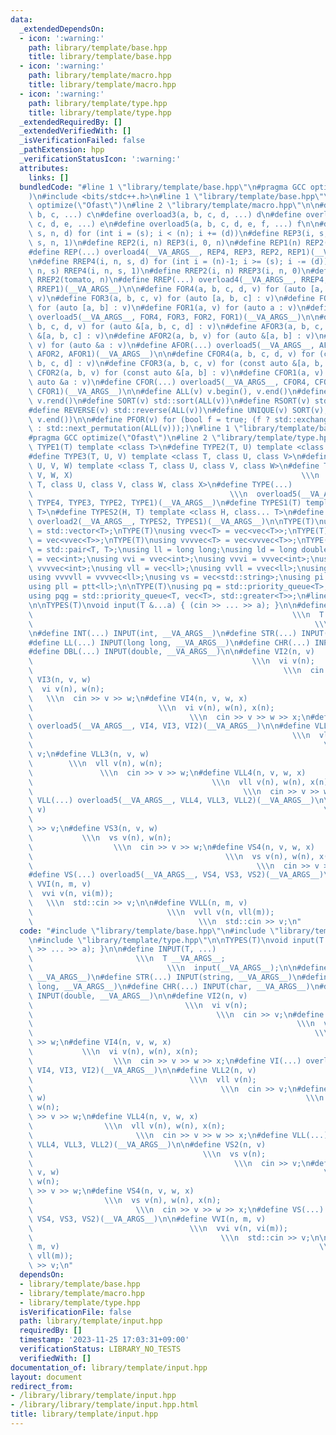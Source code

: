 ```yaml
---
data:
  _extendedDependsOn:
  - icon: ':warning:'
    path: library/template/base.hpp
    title: library/template/base.hpp
  - icon: ':warning:'
    path: library/template/macro.hpp
    title: library/template/macro.hpp
  - icon: ':warning:'
    path: library/template/type.hpp
    title: library/template/type.hpp
  _extendedRequiredBy: []
  _extendedVerifiedWith: []
  _isVerificationFailed: false
  _pathExtension: hpp
  _verificationStatusIcon: ':warning:'
  attributes:
    links: []
  bundledCode: "#line 1 \"library/template/base.hpp\"\n#pragma GCC optimize(\"Ofast\"\
    )\n#include <bits/stdc++.h>\n#line 1 \"library/template/base.hpp\"\n#pragma GCC\
    \ optimize(\"Ofast\")\n#line 2 \"library/template/macro.hpp\"\n\n#define overload2(a,\
    \ b, c, ...) c\n#define overload3(a, b, c, d, ...) d\n#define overload4(a, b,\
    \ c, d, e, ...) e\n#define overload5(a, b, c, d, e, f, ...) f\n\n#define REP4(i,\
    \ s, n, d) for (int i = (s); i < (n); i += (d))\n#define REP3(i, s, n) REP4(i,\
    \ s, n, 1)\n#define REP2(i, n) REP3(i, 0, n)\n#define REP1(n) REP2(tomato, n)\n\
    #define REP(...) overload4(__VA_ARGS__, REP4, REP3, REP2, REP1)(__VA_ARGS__)\n\
    \n#define RREP4(i, n, s, d) for (int i = (n)-1; i >= (s); i -= (d))\n#define RREP3(i,\
    \ n, s) RREP4(i, n, s, 1)\n#define RREP2(i, n) RREP3(i, n, 0)\n#define RREP1(n)\
    \ RREP2(tomato, n)\n#define RREP(...) overload4(__VA_ARGS__, RREP4, RREP3, RREP2,\
    \ RREP1)(__VA_ARGS__)\n\n#define FOR4(a, b, c, d, v) for (auto [a, b, c, d] :\
    \ v)\n#define FOR3(a, b, c, v) for (auto [a, b, c] : v)\n#define FOR2(a, b, v)\
    \ for (auto [a, b] : v)\n#define FOR1(a, v) for (auto a : v)\n#define FOR(...)\
    \ overload5(__VA_ARGS__, FOR4, FOR3, FOR2, FOR1)(__VA_ARGS__)\n\n#define AFOR4(a,\
    \ b, c, d, v) for (auto &[a, b, c, d] : v)\n#define AFOR3(a, b, c, v) for (auto\
    \ &[a, b, c] : v)\n#define AFOR2(a, b, v) for (auto &[a, b] : v)\n#define AFOR1(a,\
    \ v) for (auto &a : v)\n#define AFOR(...) overload5(__VA_ARGS__, AFOR4, AFOR3,\
    \ AFOR2, AFOR1)(__VA_ARGS__)\n\n#define CFOR4(a, b, c, d, v) for (const auto &[a,\
    \ b, c, d] : v)\n#define CFOR3(a, b, c, v) for (const auto &[a, b, c] : v)\n#define\
    \ CFOR2(a, b, v) for (const auto &[a, b] : v)\n#define CFOR1(a, v) for (const\
    \ auto &a : v)\n#define CFOR(...) overload5(__VA_ARGS__, CFOR4, CFOR3, CFOR2,\
    \ CFOR1)(__VA_ARGS__)\n\n#define ALL(v) v.begin(), v.end()\n#define RALL(v) v.rbegin(),\
    \ v.rend()\n#define SORT(v) std::sort(ALL(v))\n#define RSORT(v) std::sort(RALL(v))\n\
    #define REVERSE(v) std::reverse(ALL(v))\n#define UNIQUE(v) SORT(v), v.erase(std::unique(ALL(v)),\
    \ v.end())\n\n#define PFOR(v) for (bool f = true; (f ? std::exchange(f, false)\
    \ : std::next_permutation(ALL(v)));)\n#line 1 \"library/template/base.hpp\"\n\
    #pragma GCC optimize(\"Ofast\")\n#line 2 \"library/template/type.hpp\"\n\n#define\
    \ TYPE1(T) template <class T>\n#define TYPE2(T, U) template <class T, class U>\n\
    #define TYPE3(T, U, V) template <class T, class U, class V>\n#define TYPE4(T,\
    \ U, V, W) template <class T, class U, class V, class W>\n#define TYPE5(T, U,\
    \ V, W, X)                                                   \\\n  template <class\
    \ T, class U, class V, class W, class X>\n#define TYPE(...)                  \
    \                                            \\\n  overload5(__VA_ARGS__, TYPE5,\
    \ TYPE4, TYPE3, TYPE2, TYPE1)(__VA_ARGS__)\n#define TYPES1(T) template <class...\
    \ T>\n#define TYPES2(H, T) template <class H, class... T>\n#define TYPES(...)\
    \ overload2(__VA_ARGS__, TYPES2, TYPES1)(__VA_ARGS__)\n\nTYPE(T)\nusing vec<T>\
    \ = std::vector<T>;\nTYPE(T)\nusing vvec<T> = vec<vec<T>>;\nTYPE(T)\nusing vvvec<T>\
    \ = vec<vvec<T>>;\nTYPE(T)\nusing vvvvec<T> = vec<vvvec<T>>;\nTYPE(T)\nusing ptt<T>\
    \ = std::pair<T, T>;\nusing ll = long long;\nusing ld = long double;\nusing vi\
    \ = vec<int>;\nusing vvi = vvec<int>;\nusing vvvi = vvvec<int>;\nusing vvvvi =\
    \ vvvvec<int>;\nusing vll = vec<ll>;\nusing vvll = vvec<ll>;\nusing vvvll = vvvec<ll>;\n\
    using vvvvll = vvvvec<ll>;\nusing vs = vec<std::string>;\nusing pi = ptt<int>;\n\
    using pll = ptt<ll>;\n\nTYPE(T)\nusing pq = std::priority_queue<T>;\nTYPE(T)\n\
    using pqg = std::priority_queue<T, vec<T>, std::greater<T>>;\n#line 4 \"library/template/input.hpp\"\
    \n\nTYPES(T)\nvoid input(T &...a) { (cin >> ... >> a); }\n\n#define INPUT(T, ...)\
    \                                                          \\\n  T __VA_ARGS__;\
    \                                                               \\\n  input(__VA_ARGS__);\n\
    \n#define INT(...) INPUT(int, __VA_ARGS__)\n#define STR(...) INPUT(string, __VA_ARGS__)\n\
    #define LL(...) INPUT(long long, __VA_ARGS__)\n#define CHR(...) INPUT(char, __VA_ARGS__)\n\
    #define DBL(...) INPUT(double, __VA_ARGS__)\n\n#define VI2(n, v)             \
    \                                                 \\\n  vi v(n);             \
    \                                                        \\\n  cin >> v;\n#define\
    \ VI3(n, v, w)                                                           \\\n\
    \  vi v(n), w(n);                                                            \
    \   \\\n  cin >> v >> w;\n#define VI4(n, v, w, x)                            \
    \                            \\\n  vi v(n), w(n), x(n);                      \
    \                                   \\\n  cin >> v >> w >> x;\n#define VI(...)\
    \ overload5(__VA_ARGS__, VI4, VI3, VI2)(__VA_ARGS__)\n\n#define VLL2(n, v)   \
    \                                                          \\\n  vll v(n);   \
    \                                                                 \\\n  cin >>\
    \ v;\n#define VLL3(n, v, w)                                                  \
    \        \\\n  vll v(n), w(n);                                               \
    \               \\\n  cin >> v >> w;\n#define VLL4(n, v, w, x)               \
    \                                        \\\n  vll v(n), w(n), x(n);         \
    \                                               \\\n  cin >> v >> w >> x;\n#define\
    \ VLL(...) overload5(__VA_ARGS__, VLL4, VLL3, VLL2)(__VA_ARGS__)\n\n#define VS2(n,\
    \ v)                                                              \\\n  vs v(n);\
    \                                                                     \\\n  cin\
    \ >> v;\n#define VS3(n, v, w)                                                \
    \           \\\n  vs v(n), w(n);                                             \
    \                  \\\n  cin >> v >> w;\n#define VS4(n, v, w, x)             \
    \                                           \\\n  vs v(n), w(n), x(n);       \
    \                                                  \\\n  cin >> v >> w >> x;\n\
    #define VS(...) overload5(__VA_ARGS__, VS4, VS3, VS2)(__VA_ARGS__)\n\n#define\
    \ VVI(n, m, v)                                                           \\\n\
    \  vvi v(n, vi(m));                                                          \
    \   \\\n  std::cin >> v;\n\n#define VVLL(n, m, v)                            \
    \                              \\\n  vvll v(n, vll(m));                      \
    \                                     \\\n  std::cin >> v;\n"
  code: "#include \"library/template/base.hpp\"\n#include \"library/template/macro.hpp\"\
    \n#include \"library/template/type.hpp\"\n\nTYPES(T)\nvoid input(T &...a) { (cin\
    \ >> ... >> a); }\n\n#define INPUT(T, ...)                                   \
    \                       \\\n  T __VA_ARGS__;                                 \
    \                              \\\n  input(__VA_ARGS__);\n\n#define INT(...) INPUT(int,\
    \ __VA_ARGS__)\n#define STR(...) INPUT(string, __VA_ARGS__)\n#define LL(...) INPUT(long\
    \ long, __VA_ARGS__)\n#define CHR(...) INPUT(char, __VA_ARGS__)\n#define DBL(...)\
    \ INPUT(double, __VA_ARGS__)\n\n#define VI2(n, v)                            \
    \                                  \\\n  vi v(n);                            \
    \                                         \\\n  cin >> v;\n#define VI3(n, v, w)\
    \                                                           \\\n  vi v(n), w(n);\
    \                                                               \\\n  cin >> v\
    \ >> w;\n#define VI4(n, v, w, x)                                             \
    \           \\\n  vi v(n), w(n), x(n);                                       \
    \                  \\\n  cin >> v >> w >> x;\n#define VI(...) overload5(__VA_ARGS__,\
    \ VI4, VI3, VI2)(__VA_ARGS__)\n\n#define VLL2(n, v)                          \
    \                                   \\\n  vll v(n);                          \
    \                                          \\\n  cin >> v;\n#define VLL3(n, v,\
    \ w)                                                          \\\n  vll v(n),\
    \ w(n);                                                              \\\n  cin\
    \ >> v >> w;\n#define VLL4(n, v, w, x)                                       \
    \                \\\n  vll v(n), w(n), x(n);                                 \
    \                       \\\n  cin >> v >> w >> x;\n#define VLL(...) overload5(__VA_ARGS__,\
    \ VLL4, VLL3, VLL2)(__VA_ARGS__)\n\n#define VS2(n, v)                        \
    \                                      \\\n  vs v(n);                        \
    \                                             \\\n  cin >> v;\n#define VS3(n,\
    \ v, w)                                                           \\\n  vs v(n),\
    \ w(n);                                                               \\\n  cin\
    \ >> v >> w;\n#define VS4(n, v, w, x)                                        \
    \                \\\n  vs v(n), w(n), x(n);                                  \
    \                       \\\n  cin >> v >> w >> x;\n#define VS(...) overload5(__VA_ARGS__,\
    \ VS4, VS3, VS2)(__VA_ARGS__)\n\n#define VVI(n, m, v)                        \
    \                                   \\\n  vvi v(n, vi(m));                   \
    \                                          \\\n  std::cin >> v;\n\n#define VVLL(n,\
    \ m, v)                                                          \\\n  vvll v(n,\
    \ vll(m));                                                           \\\n  std::cin\
    \ >> v;\n"
  dependsOn:
  - library/template/base.hpp
  - library/template/macro.hpp
  - library/template/type.hpp
  isVerificationFile: false
  path: library/template/input.hpp
  requiredBy: []
  timestamp: '2023-11-25 17:03:31+09:00'
  verificationStatus: LIBRARY_NO_TESTS
  verifiedWith: []
documentation_of: library/template/input.hpp
layout: document
redirect_from:
- /library/library/template/input.hpp
- /library/library/template/input.hpp.html
title: library/template/input.hpp
---
```

